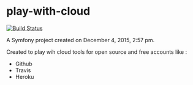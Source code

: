 play-with-cloud
===============

[![Build Status](https://travis-ci.org/Deamon/play-with-cloud.svg)](https://travis-ci.org/Deamon/play-with-cloud)

A Symfony project created on December 4, 2015, 2:57 pm.

Created to play wih cloud tools for open source and free accounts like : 

* Github
* Travis
* Heroku
